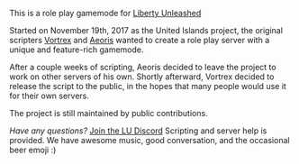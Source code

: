 This is a role play gamemode for [Liberty Unleashed](http://liberty-unleashed.co.uk)

Started on November 19th, 2017 as the United Islands project, the original scripters [Vortrex](http://forum.liberty-unleashed.co.uk/index.php?action=profile;u=2249) and [Aeoris](http://forum.liberty-unleashed.co.uk/index.php?action=profile;u=4407)
wanted to create a role play server with a unique and feature-rich gamemode.

After a couple weeks of scripting, Aeoris decided to leave the project to work on other servers of his own. Shortly afterward, Vortrex decided to release the script to the public, in the hopes that many people would use it for their own servers.

The project is still maintained by public contributions.

*Have any questions?*
[Join the LU Discord](https://discord.gg/RzZ3qMr)
Scripting and server help is provided. We have awesome music, good conversation, and the occasional beer emoji :)
